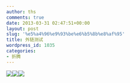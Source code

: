 ```yaml
---
author: ths
comments: true
date: 2013-03-31 02:47:51+00:00
layout: post
slug: '%e5%a4%96%e9%93%be%e6%b5%8b%e8%af%95'
title: 外链测试
wordpress_id: 1035
categories:
- 折腾
---
```


![](http://img04.taobaocdn.com/imgextra/i4/63715616/T2bczHXmVXXXXXXXXX_!!63715616.jpg)![](http://img02.taobaocdn.com/imgextra/i2/63715616/T2MfN4XchdXXXXXXXX_!!63715616.jpg)![](http://img02.taobaocdn.com/imgextra/i2/63715616/T2BHTHXaVaXXXXXXXX_!!63715616.jpg)



